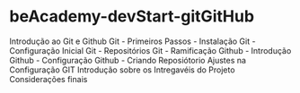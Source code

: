 # beAcademy-devStart-gitGitHub
Introdução ao Git e Github Git - Primeiros Passos - Instalação Git - Configuração Inicial Git - Repositórios Git - Ramificação Github - Introdução Github - Configuração Github - Criando Reposiótorio Ajustes na Configuração GIT Introdução sobre os Intregavéis do Projeto Considerações finais
